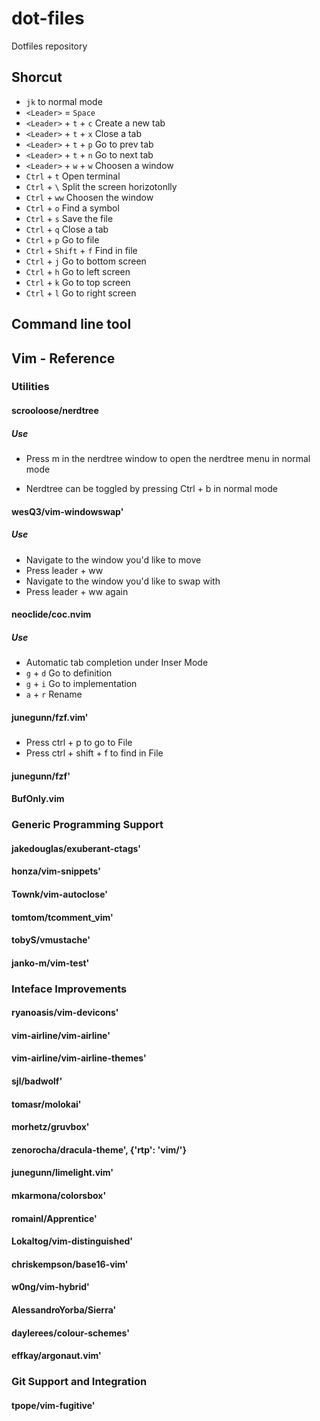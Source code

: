 # dot-files

Dotfiles repository

## Shorcut
- `jk` to normal mode
- `<Leader>` = `Space`
- `<Leader>` + `t` + `c` Create a new tab
- `<Leader>` + `t` + `x` Close a tab
- `<Leader>` + `t` + `p` Go to prev tab
- `<Leader>` + `t` + `n` Go to next tab
- `<Leader>` + `w` + `w` Choosen a window
- `Ctrl` + `t` Open  terminal
- `Ctrl` + `\` Split the screen horizotonlly
- `Ctrl` + `ww` Choosen the window
- `Ctrl` + `o` Find a symbol
- `Ctrl` + `s` Save the file
- `Ctrl` + `q` Close a tab
- `Ctrl` + `p` Go to file
- `Ctrl` + `Shift` + `f` Find in file
- `Ctrl` + `j` Go to bottom screen
- `Ctrl` + `h` Go to left screen
- `Ctrl` + `k` Go to top screen
- `Ctrl` + `l` Go to right screen
## Command line tool

## Vim - Reference

### Utilities

#### scrooloose/nerdtree

##### Use

- Press m in the nerdtree window to open the nerdtree menu in normal mode

- Nerdtree can be toggled by pressing Ctrl + b in normal mode

#### wesQ3/vim-windowswap'

##### Use
 - Navigate to the window you'd like to move
 - Press leader + ww
 - Navigate to the window you'd like to swap with
 - Press leader + ww again

#### neoclide/coc.nvim
##### Use

 - Automatic tab completion under Inser Mode
 - `g` + `d` Go to definition
 - `g` + `i` Go to implementation
 - `a` + `r` Rename

#### junegunn/fzf.vim'

#####

 - Press ctrl + p to go to File
 - Press ctrl + shift + f to find in File
#### junegunn/fzf'
#### BufOnly.vim

### Generic Programming Support
#### jakedouglas/exuberant-ctags'
#### honza/vim-snippets'
#### Townk/vim-autoclose'
#### tomtom/tcomment_vim'
#### tobyS/vmustache'
#### janko-m/vim-test'

### Inteface Improvements
#### ryanoasis/vim-devicons'
#### vim-airline/vim-airline'
#### vim-airline/vim-airline-themes'
#### sjl/badwolf'
#### tomasr/molokai'
#### morhetz/gruvbox'
#### zenorocha/dracula-theme', {'rtp': 'vim/'}
#### junegunn/limelight.vim'
#### mkarmona/colorsbox'
#### romainl/Apprentice'
#### Lokaltog/vim-distinguished'
#### chriskempson/base16-vim'
#### w0ng/vim-hybrid'
#### AlessandroYorba/Sierra'
#### daylerees/colour-schemes'
#### effkay/argonaut.vim'

### Git Support and Integration
#### tpope/vim-fugitive'
